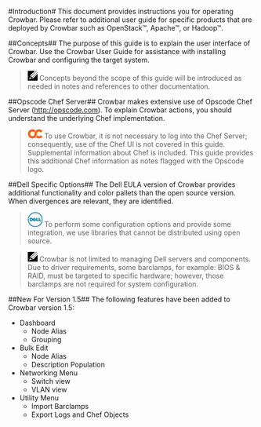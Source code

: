 #Introduction#
This document provides instructions you for operating Crowbar.  Please refer to additional user guide for specific products that are deployed by Crowbar such as OpenStack™, Apache™, or Hadoop™.   

##Concepts##
The purpose of this guide is to explain the user interface of Crowbar.  Use the Crowbar User Guide for assistance with installing Crowbar and configuring the target system.

>![notes.png](graphics/notes.png "notes.png") Concepts beyond the scope of this guide will be introduced as needed in notes and references to other documentation.

 
##Opscode Chef Server##
Crowbar makes extensive use of Opscode Chef Server (<http://opscode.com>). To explain Crowbar actions, you should understand the underlying Chef implementation.  

>![chef.png](graphics/chef.png "chef.png") To use Crowbar, it is not necessary to log into the Chef Server; consequently, use of the Chef UI is not covered in this guide.  Supplemental information about Chef is included.
This guide provides this additional Chef information as notes flagged with the Opscode logo.  

##Dell Specific Options##
The Dell EULA version of Crowbar provides additional functionality and color pallets than the open source version.  When divergences are relevant, they are identified.

>![Dell.jpg](graphics/Dell.jpg "Dell.jpg") To perform some configuration options and provide some integration, we use libraries that cannot be distributed using open source. 

>![notes.png](graphics/notes.png "notes.png") Crowbar is not limited to managing Dell servers and components.  Due to driver requirements, some barclamps, for example: BIOS & RAID, must be targeted to specific hardware; however, those barclamps are not required for system configuration.

##New For Version 1.5##
The following features have been added to Crowbar version 1.5:

- Dashboard
	- Node Alias
	- Grouping
- Bulk Edit
	- Node Alias
	- Description Population
- Networking Menu
	- Switch view 
	- VLAN view
- Utility Menu
	- Import Barclamps
	- Export Logs and Chef Objects